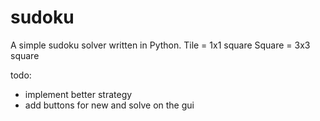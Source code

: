 # sudoku

A simple sudoku solver written in Python.
Tile = 1x1 square
Square = 3x3 square


todo:
- implement better strategy
- add buttons for new and solve on the gui